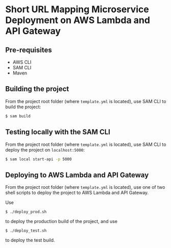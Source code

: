 # Short URL Mapping Microservice Deployment on AWS Lambda and API Gateway

## Pre-requisites
* AWS CLI
* SAM CLI
* Maven

## Building the project
From the project root folder (where `template.yml` is located),
use SAM CLI to build the project:
```bash
$ sam build
```

## Testing locally with the SAM CLI
From the project root folder (where `template.yml` is located),
use SAM CLI to deploy the project on `localhost:5000`:

```bash
$ sam local start-api -p 5000
```

## Deploying to AWS Lambda and API Gateway
From the project root folder (where `template.yml` is located),
use one of two shell scripts to deploy the project to AWS Lambda
and API Gateway.

Use

```
$ ./deploy_prod.sh
```

to deploy the production build of the project, and use

```
$ ./deploy_test.sh
```

to deploy the test build.
